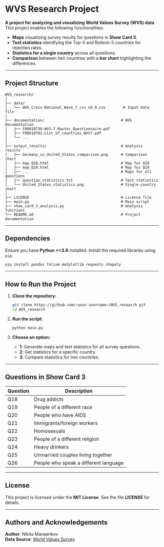 # WVS Research Project

**A project for analyzing and visualizing World Values Survey (WVS) data**  
This project enables the following functionalities:
- **Maps** visualizing survey results for questions in **Show Card 3**.
- **Text statistics** identifying the Top-5 and Bottom-5 countries for rejection rates.
- **Statistics for a single country** across all questions.
- **Comparison** between two countries with a **bar chart** highlighting the differences.

---

## Project Structure

```plaintext
WVS_research/
│
├── data/
│   └── WVS_Cross-National_Wave_7_csv_v6_0.csv        # Input data file
│
├── documentation/                                   # WVS Documentation
│   ├── F00010738-WVS-7_Master_Questionnaire.pdf
│   ├── F00010762-List_of_countries_WVS7.pdf
│   └── ...
│
├── output_results/                                  # Analysis results
│   ├── Germany_vs_United_States_comparison.png      # Comparison chart
│   ├── map_Q18.html                                 # Map for Q18
│   ├── map_Q19.html                                 # Map for Q19
│   ├── ...                                          # Maps for all questions
│   ├── question_statistics.txt                      # Text statistics
│   └── United_States_statistics.png                 # Single-country chart
│
├── LICENSE                                          # License file
├── main.py                                          # Main script
├── show_card_3_analysis.py                          # Analysis functions
└── README.md                                        # Project documentation
```

---

## Dependencies

Ensure you have **Python >=3.8** installed. Install the required libraries using `pip`:

```bash
pip install pandas folium matplotlib requests shapely
```

---

## How to Run the Project

1. **Clone the repository:**
   ```bash
   git clone https://github.com/<your-username>/WVS_research.git
   cd WVS_research
   ```

2. **Run the script:**
   ```bash
   python main.py
   ```

3. **Choose an option:**
   - **1**: Generate maps and text statistics for all survey questions.
   - **2**: Get statistics for a specific country.
   - **3**: Compare statistics for two countries.

---

## Questions in Show Card 3

| Question | Description                               |
|----------|-------------------------------------------|
| Q18      | Drug addicts                              |
| Q19      | People of a different race                |
| Q20      | People who have AIDS                      |
| Q21      | Immigrants/foreign workers                |
| Q22      | Homosexuals                               |
| Q23      | People of a different religion            |
| Q24      | Heavy drinkers                            |
| Q25      | Unmarried couples living together         |
| Q26      | People who speak a different language     |

---

## License

This project is licensed under the **MIT License**. See the file **LICENSE** for details.

---

## Authors and Acknowledgements

**Author**: Nikita Manaenkov  
**Data Source**: [World Values Survey](https://www.worldvaluessurvey.org/).  

